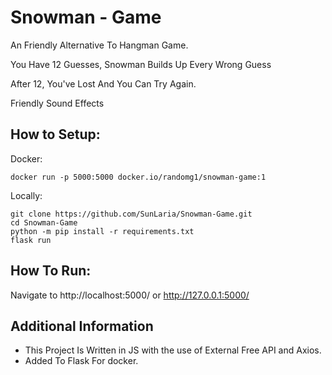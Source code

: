 # Snowman - Game

An Friendly Alternative To Hangman Game.

You Have 12 Guesses, Snowman Builds Up Every Wrong Guess

After 12, You've Lost And You Can Try Again.

Friendly Sound Effects



## How to Setup:
Docker:
```
docker run -p 5000:5000 docker.io/randomg1/snowman-game:1
```

Locally:
```
git clone https://github.com/SunLaria/Snowman-Game.git
cd Snowman-Game
python -m pip install -r requirements.txt
flask run
```



## How To Run:
Navigate to http://localhost:5000/ or http://127.0.0.1:5000/


## Additional Information

- This Project Is Written in JS with the use of External Free API and Axios.
- Added To Flask For docker.
